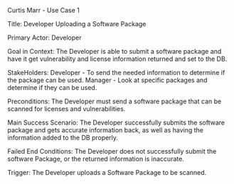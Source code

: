 Curtis Marr - Use Case 1

Title: 
    Developer Uploading a Software Package

Primary Actor: 
    Developer

Goal in Context: 
    The Developer is able to submit a software package and have it get vulnerability and license information returned
  and set to the DB.

StakeHolders: 
    Developer - To send the needed information to determine if the package can be used.
    Manager - Look at specific packages and determine if they can be used.

Preconditions:
    The Developer must send a software package that can be scanned for licenses and vulnerabilities.

Main Success Scenario:
    The Developer successfully submits the software package and gets accurate information back, as well as having the information added 
    to the DB properly.

Failed End Conditions:
    The Developer does not successfully submit the software Package, or the returned information is inaccurate.

Trigger:
    The Developer uploads a Software Package to be scanned.
